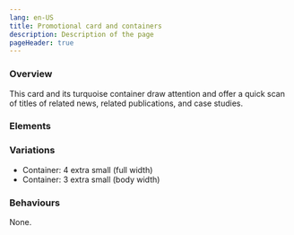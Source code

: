 ```yaml
---
lang: en-US
title: Promotional card and containers
description: Description of the page
pageHeader: true
---
```


### Overview
This card and its turquoise container draw attention and offer a quick scan of titles of related news, related publications, and case studies.

### Elements
<PreviewImage :image="$withBase('/images/promotional-card.png')" :contents="[{ x: 8, y: 15, title: 'Image', text: 'Promotional card image' }, { x: 7, y: 60, title: 'Title', text: 'Promotional card title' }, { x: 23, y: 74, title: 'Link arrow', text: 'Promotional card link arrow' }, { x: 0, y: 0, title: 'Container: Torquoise (featured)', text: 'Promotional card container torquoise featured' }, { x: 20, y: 0, title: 'Container: Title', text: 'Promotional card container title' }]">
<template #code>
<CodeGroup>
  <CodeGroupItem title="HTML">

```html
<div class="card promotional-card">
    <div class="card-img-top">
        <div class="img-wrap">
            <img :src="$withBase('images/cards-sample-2.png')" alt="">
        </div>
    </div>
    <div class="card-body">
        <div class="card-subtitle">2 June 2022</div>
        <a href="#" class="card-title">Already been achieved in the transition, already been achieved today<span class="ms-2" v-html="linkArrowRight"></span></a>
    </div>
</div>
```

  </CodeGroupItem>
</CodeGroup>
</template>
</PreviewImage>

### Variations
<div>
    <ul>
        <li>Container: 4 extra small (full width)</li>
        <li>Container: 3 extra small (body width)</li>
    </ul>
</div>

### Behaviours
None.

